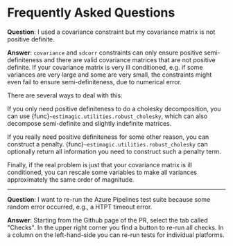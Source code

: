 # Frequently Asked Questions

**Question**: I used a covariance constraint but my covariance matrix is not positive
definite.

**Answer**: `covariance` and `sdcorr` constraints can only ensure positive
semi-definiteness and there are valid covariance matrices that are not positive
definite. If your covariance matrix is very ill conditioned, e.g. if some variances are
very large and some are very small, the constraints might even fail to ensure
semi-definiteness, due to numerical error.

There are several ways to deal with this:

If you only need positive definiteness to do a cholesky decomposition, you can use
{func}`~estimagic.utilities.robust_cholesky`, which can also decompose semi-definite and
slightly indefinite matrices.

If you really need positive definiteness for some other reason, you can construct a
penalty. {func}`~estimagic.utilities.robust_cholesky` can optionally return all
information you need to construct such a penalty term.

Finally, if the real problem is just that your covariance matrix is ill conditioned, you
can rescale some variables to make all variances approximately the same order of
magnitude.

______________________________________________________________________

**Question**: I want to re-run the Azure Pipelines test suite because some random error
occurred, e.g., a HTPT timeout error.

**Answer**: Starting from the Github page of the PR, select the tab called "Checks". In
the upper right corner you find a button to re-run all checks. In a column on the
left-hand-side you can re-run tests for individual platforms.

